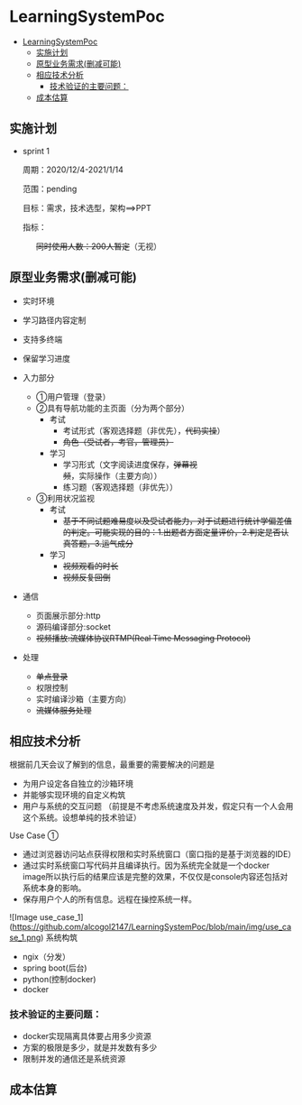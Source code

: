 # LearningSystemPoc
- [LearningSystemPoc](#learningsystempoc)
  - [实施计划](#实施计划)
  - [原型业务需求(删减可能)](#原型业务需求删减可能)
  - [相应技术分析](#相应技术分析)
    - [技术验证的主要问题：](#技术验证的主要问题)
  - [成本估算](#成本估算)
## 实施计划
- sprint 1

    周期：2020/12/4-2021/1/14

    范围：pending

    目标：需求，技术选型，架构==>PPT
    
    指标：
    
&nbsp;&nbsp;&nbsp;&nbsp;&nbsp;&nbsp;&nbsp;&nbsp;&nbsp;&nbsp;&nbsp;&nbsp;~~同时使用人数：200人暂定~~（无视）

## 原型业务需求(删减可能)
- 实时环境
- 学习路径内容定制
- 支持多终端
- 保留学习进度

- 入力部分
    - ①用户管理（登录）
    - ②具有导航功能的主页面（分为两个部分）
      - 考试
        - 考试形式（客观选择题（非优先），~~代码实操~~）
        - ~~角色（受试者，考官，管理员）~~
      - 学习
        - 学习形式（文字阅读进度保存，~~弹幕视频~~，实际操作（主要方向））
        - 练习题（客观选择题（非优先））
    - ③利用状况监视
      - 考试
        - ~~基于不同试题难易度以及受试者能力，对于试题进行统计学偏差值的判定。可能实现的目的：1.出题者方面定量评价，2.判定是否认真答题，3.运气成分~~
      - 学习
        - ~~视频观看的时长~~
        - ~~视频反复回倒~~
- 通信
  - 页面展示部分:http
  - 源码编译部分:socket
  - ~~视频播放:流媒体协议RTMP(Real Time Messaging Protocol)~~
- 处理
  - ~~单点登录~~
  - 权限控制
  - 实时编译沙箱（主要方向）
  - ~~流媒体服务处理~~

## 相应技术分析
根据前几天会议了解到的信息，最重要的需要解决的问题是
  - 为用户设定各自独立的沙箱环境
  - 并能够实现环境的自定义构筑
  - 用户与系统的交互问题
（前提是不考虑系统速度及并发，假定只有一个人会用这个系统。设想单纯的技术验证）


Use Case ①
  - 通过浏览器访问站点获得权限和实时系统窗口（窗口指的是基于浏览器的IDE）
  - 通过实时系统窗口写代码并且编译执行。因为系统完全就是一个docker image所以执行后的结果应该是完整的效果，不仅仅是console内容还包括对系统本身的影响。
  - 保存用户个人的所有信息。远程在操控系统一样。
  
![Image use_case_1] (https://github.com/alcogol2147/LearningSystemPoc/blob/main/img/use_case_1.png)
系统构筑
  - ngix（分发）
  - spring boot(后台)
  - python(控制docker)
  - docker

### 技术验证的主要问题：
  - docker实现隔离具体要占用多少资源
  - 方案的极限是多少，就是并发数有多少
  - 限制并发的通信还是系统资源
## 成本估算

